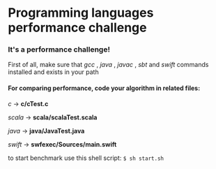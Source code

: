 # Programming languages performance challenge


### It's a performance challenge!

First of all, make sure that *gcc* , *java* , *javac* , *sbt* and *swift* commands installed and exists in your path

#### For comparing performance, code your algorithm in related files:

*c* -> **c/cTest.c**

*scala* -> **scala/scalaTest.scala**

*java*  -> **java/JavaTest.java**

*swift* -> **swfexec/Sources/main.swift**

to start benchmark use this shell script: ` $ sh start.sh `
